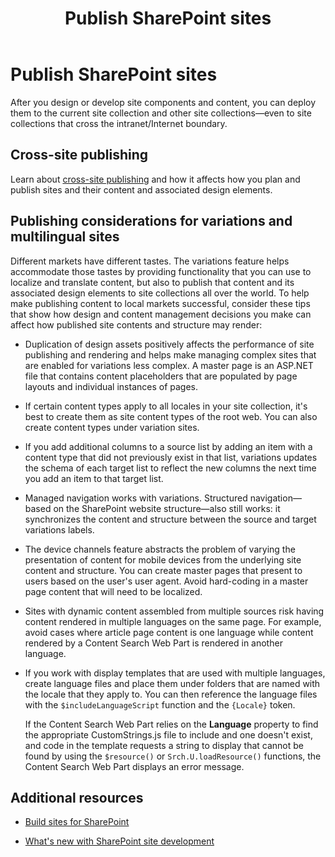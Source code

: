 ﻿---
title: Publish SharePoint sites
ms.date: 09/25/2017
ms.prod: sharepoint
ms.assetid: 46b5a79c-962f-4a07-8316-d5005eabd0e0
---


# Publish SharePoint sites

After you design or develop site components and content, you can deploy them to the current site collection and other site collections—even to site collections that cross the intranet/Internet boundary.
  
    
    


## Cross-site publishing

Learn about  [cross-site publishing](cross-site-publishing-in-sharepoint.md) and how it affects how you plan and publish sites and their content and associated design elements.
  
    
    

## Publishing considerations for variations and multilingual sites

Different markets have different tastes. The variations feature helps accommodate those tastes by providing functionality that you can use to localize and translate content, but also to publish that content and its associated design elements to site collections all over the world. To help make publishing content to local markets successful, consider these tips that show how design and content management decisions you make can affect how published site contents and structure may render:
  
    
    

- Duplication of design assets positively affects the performance of site publishing and rendering and helps make managing complex sites that are enabled for variations less complex. A master page is an ASP.NET file that contains content placeholders that are populated by page layouts and individual instances of pages. 
    
  
- If certain content types apply to all locales in your site collection, it's best to create them as site content types of the root web. You can also create content types under variation sites. 
    
  
- If you add additional columns to a source list by adding an item with a content type that did not previously exist in that list, variations updates the schema of each target list to reflect the new columns the next time you add an item to that target list. 
    
  
- Managed navigation works with variations. Structured navigation—based on the SharePoint website structure—also still works: it synchronizes the content and structure between the source and target variations labels. 
    
  
- The device channels feature abstracts the problem of varying the presentation of content for mobile devices from the underlying site content and structure. You can create master pages that present to users based on the user's user agent. Avoid hard-coding in a master page content that will need to be localized.
    
  
- Sites with dynamic content assembled from multiple sources risk having content rendered in multiple languages on the same page. For example, avoid cases where article page content is one language while content rendered by a Content Search Web Part is rendered in another language. 
    
  
- If you work with display templates that are used with multiple languages, create language files and place them under folders that are named with the locale that they apply to. You can then reference the language files with the  `$includeLanguageScript` function and the `{Locale}` token.
    
    If the Content Search Web Part relies on the **Language** property to find the appropriate CustomStrings.js file to include and one doesn't exist, and code in the template requests a string to display that cannot be found by using the `$resource()` or `Srch.U.loadResource()` functions, the Content Search Web Part displays an error message.
    
  

## Additional resources
<a name="bk_addresources"> </a>


-  [Build sites for SharePoint](build-sites-for-sharepoint.md)
    
  
-  [What's new with SharePoint site development](what-s-new-with-sharepoint-site-development.md)
    
  

